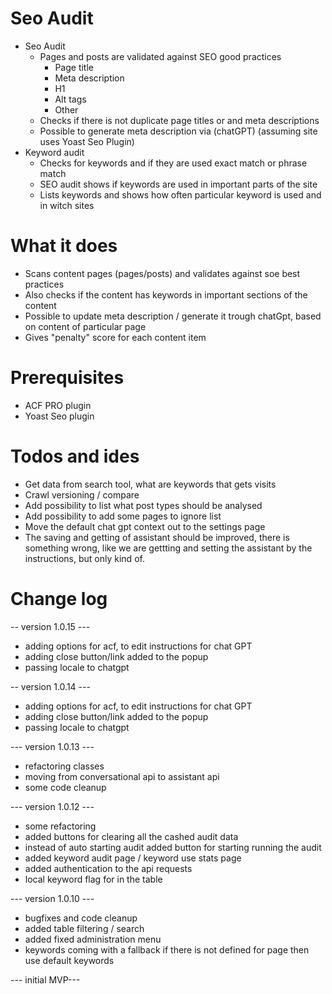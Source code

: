 # Seo Audit
- Seo Audit 
  - Pages and posts are validated against SEO good practices
    - Page title
    - Meta description
    - H1
    - Alt tags
    - Other
  - Checks if there is not duplicate page titles or and meta descriptions
  - Possible to generate meta description via (chatGPT) (assuming site uses Yoast Seo Plugin)
- Keyword audit
  - Checks for keywords and if they are used exact match or phrase match
  - SEO audit shows if keywords are used in important parts of the site
  - Lists keywords and shows how often particular keyword is used and in witch sites
  

# What it does
- Scans content pages (pages/posts) and validates against soe best practices
- Also checks if the content has keywords in important sections of the content
- Possible to update meta description / generate it trough chatGpt, based on content of particular page
- Gives "penalty" score for each content item

# Prerequisites
- ACF PRO plugin
- Yoast Seo plugin

# Todos and ides
- Get data from search tool, what are keywords that gets visits
- Crawl versioning / compare
- Add possibility to list what post types should be analysed
- Add possibility to add some pages to ignore list
- Move the default chat gpt context out to the settings page
- The saving and getting of assistant should be improved, there is something wrong, like we are gettting and 
setting the assistant by the instructions, but only kind of.

# Change log
-- version 1.0.15 ---
- adding options for acf, to edit instructions for chat GPT
- adding close button/link added to the popup
- passing locale to chatgpt

-- version 1.0.14 ---
- adding options for acf, to edit instructions for chat GPT
- adding close button/link added to the popup
- passing locale to chatgpt


--- version 1.0.13 ---
- refactoring classes
- moving from conversational api to assistant api
- some code cleanup

--- version 1.0.12 ---
- some refactoring
- added buttons for clearing all the cashed audit data
- instead of auto starting audit added button for starting running the audit
- added keyword audit page / keyword use stats page
- added authentication to the api requests
- local keyword flag for in the table

--- version 1.0.10 ---
- bugfixes and code cleanup
- added table filtering / search
- added fixed administration menu
- keywords coming with a fallback if there is not defined for page then use default keywords

--- initial MVP---

